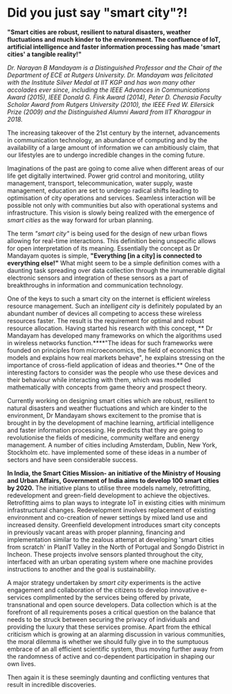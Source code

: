 # Did you just say &quot;smart city&quot;?!

**&quot;Smart cities are robust, resilient to natural disasters, weather fluctuations and much kinder to the environment. The confluence of IoT, artificial intelligence and faster information processing has made &#39;smart cities&#39; a tangible reality!&quot;**

_Dr. Narayan B Mandayam is a Distinguished Professor and the Chair of the Department of ECE at Rutgers University. Dr. Mandayam was felicitated with the Institute Silver Medal at IIT KGP and has won many other accolades ever since, including the IEEE Advances in Communications Award (2015), IEEE Donald G. Fink Award (2014), Peter D. Cherasia Faculty Scholar Award from Rutgers University (2010), the IEEE Fred W. Ellersick Prize (2009) and the Distinguished Alumni Award from IIT Kharagpur in 2018._

The increasing takeover of the 21st century by the internet, advancements in communication technology, an abundance of computing and by the availability of a large amount of information we can ambitiously claim, that our lifestyles are to undergo incredible changes in the coming future.

Imaginations of the past are going to come alive when different areas of our life get digitally intertwined. Power grid control and monitoring, utility management, transport, telecommunication, water supply, waste management, education are set to undergo radical shifts leading to optimisation of city operations and services. Seamless interaction will be possible not only with communities but also with operational systems and infrastructure. This vision is slowly being realized with the emergence of _smart cities_ as the way forward for urban planning.

The term _&quot;smart city&quot;_ is being used for the design of new urban flows allowing for real-time interactions. This definition being unspecific allows for open interpretation of its meaning. Essentially the concept as Dr Mandayam quotes is simple, **&quot;Everything [in a city] is connected to everything else!&quot;** What might seem to be a simple definition comes with a daunting task spreading over data collection through the innumerable digital electronic sensors and integration of these sensors as a part of breakthroughs in information and communication technology.

One of the keys to such a smart city on the internet is efficient wireless resource management. Such an _intelligent city_ is definitely populated by an abundant number of devices all competing to access these wireless resources faster. The result is the requirement for optimal and robust resource allocation. Having started his research with this concept, ** Dr Mandayam has developed many frameworks on which the algorithms used in wireless networks function.****&quot;The ideas for such frameworks were founded on principles from microeconomics, the field of economics that models and explains how real markets behave&quot;, he explains stressing on the importance of cross-field application of ideas and theories.** One of the interesting factors to consider was the people who use these devices and their behaviour while interacting with them, which was modelled mathematically with concepts from game theory and prospect theory.

Currently working on designing smart cities which are robust, resilient to natural disasters and weather fluctuations and which are kinder to the environment, Dr Mandayam shows excitement to the promise that is brought in by the development of machine learning, artificial intelligence and faster information processing. He predicts that they are going to revolutionise the fields of medicine, community welfare and energy management. A number of cities including Amsterdam, Dublin, New York, Stockholm etc. have implemented some of these ideas in a number of sectors and have seen considerable success.

**In India, the Smart Cities Mission- an initiative of the Ministry of Housing and Urban Affairs, Government of India aims to develop 100 smart cities by 2020.** The initiative plans to utilise three models namely, retrofitting, redevelopment and green-field development to achieve the objectives.  Retrofitting aims to plan ways to integrate IoT in existing cities with minimum infrastructural changes. Redevelopment involves replacement of existing environment and co-creation of newer settings by mixed land use and increased density. Greenfield development introduces smart city concepts in previously vacant areas with proper planning, financing and implementation similar to the zealous attempt at developing &#39;smart cities from scratch&#39; in PlanIT Valley in the North of Portugal and Songdo District in Incheon. These projects involve sensors planted throughout the city, interfaced with an urban operating system where one machine provides instructions to another and the goal is sustainability.

A major strategy undertaken by _smart city_ experiments is the active engagement and collaboration of the citizens to develop innovative e-services complimented by the services being offered by private, transnational and open source developers. Data collection which is at the forefront of all requirements poses a critical question on the balance that needs to be struck between securing the privacy of individuals and providing the luxury that these services promise. Apart from the ethical criticism which is growing at an alarming discussion in various communities, the moral dilemma is whether we should fully give in to the sumptuous embrace of an all efficient scientific system, thus moving further away from the randomness of active and co-dependent participation in shaping our own lives.

Then again it is these seemingly daunting and conflicting ventures that result in incredible discoveries.

